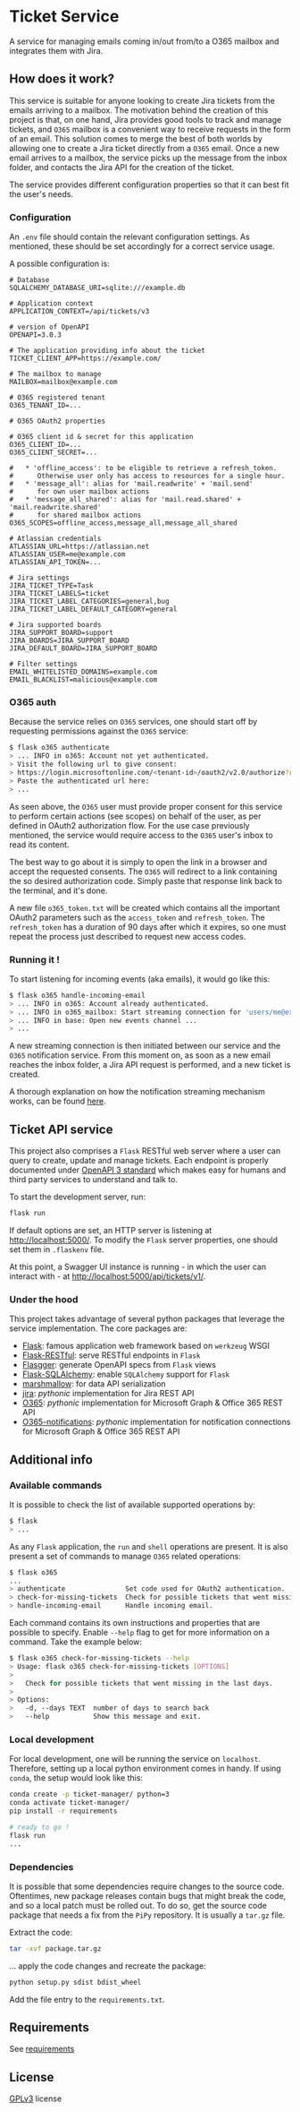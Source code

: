 # Ticket Service

A service for managing emails coming in/out from/to a O365 mailbox and integrates them with Jira.

## How does it work?

This service is suitable for anyone looking to create Jira tickets from the emails arriving to a mailbox. The motivation
behind the creation of this project is that, on one hand, Jira provides good tools to track and manage tickets,
and ```O365``` mailbox is a convenient way to receive requests in the form of an email. This solution comes to merge the
best of both worlds by allowing one to create a Jira ticket directly from a ```O365``` email. Once a new email arrives
to a mailbox, the service picks up the message from the inbox folder, and contacts the Jira API for the creation of the
ticket.

The service provides different configuration properties so that it can best fit the user's needs.

### Configuration

An ```.env``` file should contain the relevant configuration settings. As mentioned, these should be set accordingly for
a correct service usage.

A possible configuration is:

    # Database
    SQLALCHEMY_DATABASE_URI=sqlite:///example.db

    # Application context
    APPLICATION_CONTEXT=/api/tickets/v3
    
    # version of OpenAPI
    OPENAPI=3.0.3
    
    # The application providing info about the ticket
    TICKET_CLIENT_APP=https://example.com/
    
    # The mailbox to manage
    MAILBOX=mailbox@example.com
    
    # O365 registered tenant
    O365_TENANT_ID=...
    
    # O365 OAuth2 properties
    
    # O365 client id & secret for this application
    O365_CLIENT_ID=...
    O365_CLIENT_SECRET=...
    
    #   * 'offline_access': to be eligible to retrieve a refresh_token.
    #      Otherwise user only has access to resources for a single hour.
    #   * 'message_all': alias for 'mail.readwrite' + 'mail.send'
    #      for own user mailbox actions
    #   * 'message_all_shared': alias for 'mail.read.shared' + 'mail.readwrite.shared'
    #      for shared mailbox actions
    O365_SCOPES=offline_access,message_all,message_all_shared
    
    # Atlassian credentials
    ATLASSIAN_URL=https://atlassian.net
    ATLASSIAN_USER=me@example.com
    ATLASSIAN_API_TOKEN=...
    
    # Jira settings
    JIRA_TICKET_TYPE=Task
    JIRA_TICKET_LABELS=ticket
    JIRA_TICKET_LABEL_CATEGORIES=general,bug
    JIRA_TICKET_LABEL_DEFAULT_CATEGORY=general
    
    # Jira supported boards
    JIRA_SUPPORT_BOARD=support
    JIRA_BOARDS=JIRA_SUPPORT_BOARD
    JIRA_DEFAULT_BOARD=JIRA_SUPPORT_BOARD
    
    # Filter settings
    EMAIL_WHITELISTED_DOMAINS=example.com
    EMAIL_BLACKLIST=malicious@example.com

### O365 auth

Because the service relies on ```O365``` services, one should start off by requesting permissions against the ```O365```
service:

```bash
$ flask o365 authenticate
> ... INFO in o365: Account not yet authenticated.
> Visit the following url to give consent:
> https://login.microsoftonline.com/<tenant-id>/oauth2/v2.0/authorize?response_type=code&...
> Paste the authenticated url here:
> ...
```

As seen above, the ```O365``` user must provide proper consent for this service to perform certain actions (see scopes)
on behalf of the user, as per defined in OAuth2 authorization flow. For the use case previously mentioned, the service
would require access to the ```O365``` user's inbox to read its content.

The best way to go about it is simply to open the link in a browser and accept the requested consents. The ```O365```
will redirect to a link containing the so desired authorization code. Simply paste that response link back to the
terminal, and it's done.

A new file ```o365_token.txt``` will be created which contains all the important OAuth2 parameters such as
the ```access_token``` and ```refresh_token```. The ```refresh_token``` has a duration of 90 days after which it
expires, so one must repeat the process just described to request new access codes.

### Running it !

To start listening for incoming events (aka emails), it would go like this:

```bash
$ flask o365 handle-incoming-email
> ... INFO in o365: Account already authenticated.
> ... INFO in o365_mailbox: Start streaming connection for 'users/me@example.com' ...
> ... INFO in base: Open new events channel ...
> ...
```

A new streaming connection is then initiated between our service and the ```O365``` notification service. From this
moment on, as soon as a new email reaches the inbox folder, a Jira API request is performed, and a new ticket is
created.

A thorough explanation on how the notification streaming mechanism works, can be
found [here](https://github.com/rena2damas/o365-notifications).

## Ticket API service

This project also comprises a ```Flask``` RESTful web server where a user can query to create, update and manage
tickets. Each endpoint is properly documented under [OpenAPI 3 standard](https://swagger.io/specification/) which makes
easy for humans and third party services to understand and talk to.

To start the development server, run:

```bash
flask run
```

If default options are set, an HTTP server is listening at [http://localhost:5000/](http://localhost:5000/). To modify
the ```Flask``` server properties, one should set them in ```.flaskenv``` file.

At this point, a Swagger UI instance is running - in which the user can interact with -
at [http://localhost:5000/api/tickets/v1/](http://localhost:5000/api/tickets/v1/).

### Under the hood

This project takes advantage of several python packages that leverage the service implementation. The core packages are:

* [Flask](https://pypi.org/project/Flask/): famous application web framework based on ```werkzeug``` WSGI
* [Flask-RESTful](https://pypi.org/project/Flask-RESTful/): serve RESTful endpoints in ```Flask```
* [Flasgger](https://pypi.org/project/flasgger/): generate OpenAPI specs from ```Flask``` views
* [Flask-SQLAlchemy](https://pypi.org/project/Flask-SQLAlchemy/): enable ```SQLAlchemy``` support for ```Flask```
* [marshmallow](https://pypi.org/project/marshmallow/): for data API serialization
* [jira](https://pypi.org/project/jira/): _pythonic_ implementation for Jira REST API
* [O365](https://pypi.org/project/jira/): _pythonic_ implementation for Microsoft Graph & Office 365 REST API
* [O365-notifications](https://github.com/rena2damas/o365-notifications): _pythonic_ implementation for notification
  connections for Microsoft Graph & Office 365 REST API

## Additional info

### Available commands

It is possible to check the list of available supported operations by:

```bash
$ flask
> ...
```

As any ```Flask``` application, the ```run``` and ```shell``` operations are present. It is also present a set of
commands to manage ```O365``` related operations:

```bash
$ flask o365
...
> authenticate               Set code used for OAuth2 authentication.
> check-for-missing-tickets  Check for possible tickets that went missing...
> handle-incoming-email      Handle incoming email.
```

Each command contains its own instructions and properties that are possible to specify. Enable ```--help``` flag to get
for more information on a command. Take the example below:

```bash
$ flask o365 check-for-missing-tickets --help
> Usage: flask o365 check-for-missing-tickets [OPTIONS]
>
>   Check for possible tickets that went missing in the last days.
>
> Options:
>   -d, --days TEXT  number of days to search back
>   --help           Show this message and exit.
```

### Local development

For local development, one will be running the service on ```localhost```. Therefore, setting up a local python
environment comes in handy. If using ```conda```, the setup would look like this:

```bash
conda create -p ticket-manager/ python=3
conda activate ticket-manager/
pip install -r requirements

# ready to go !
flask run
...
```

### Dependencies

It is possible that some dependencies require changes to the source code. Oftentimes, new package releases contain bugs
that might break the code, and so a local patch must be rolled out. To do so, get the source code package that needs a
fix from the ```PiPy``` repository. It is usually a ```tar.gz``` file.

Extract the code:

```bash
tar -xvf package.tar.gz
```

... apply the code changes and recreate the package:

```bash
python setup.py sdist bdist_wheel
```

Add the file entry to the ```requirements.txt```.

## Requirements

See [requirements](requirements.txt)

## License

[GPLv3](LICENSE) license
